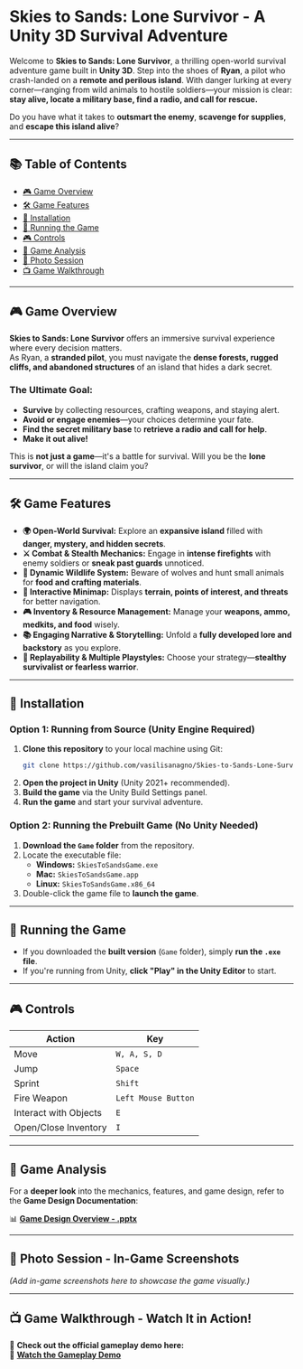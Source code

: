 # Skies to Sands: Lone Survivor - A Unity 3D Survival Adventure

Welcome to **Skies to Sands: Lone Survivor**, a thrilling open-world survival adventure game built in **Unity 3D**. Step into the shoes of **Ryan**, a pilot who crash-landed on a **remote and perilous island**. With danger lurking at every corner—ranging from wild animals to hostile soldiers—your mission is clear: **stay alive, locate a military base, find a radio, and call for rescue.**

Do you have what it takes to **outsmart the enemy**, **scavenge for supplies**, and **escape this island alive**?

---

## 📚 Table of Contents
- [🎮 Game Overview](#game-overview)  
- [🛠️ Game Features](#game-features)  
- [💾 Installation](#installation)  
- [🚀 Running the Game](#running-the-game)  
- [🎮 Controls](#controls)  
- [🔬 Game Analysis](#game-analysis)  
- [📸 Photo Session](#photo-session)  
- [📺 Game Walkthrough](#game-walkthrough)  

---

## 🎮 Game Overview  

**Skies to Sands: Lone Survivor** offers an immersive survival experience where every decision matters.  
As Ryan, a **stranded pilot**, you must navigate the **dense forests, rugged cliffs, and abandoned structures** of an island that hides a dark secret.

### **The Ultimate Goal:**  
- **Survive** by collecting resources, crafting weapons, and staying alert.  
- **Avoid or engage enemies**—your choices determine your fate.  
- **Find the secret military base** to **retrieve a radio and call for help**.  
- **Make it out alive!**  

This is **not just a game**—it's a battle for survival. Will you be the **lone survivor**, or will the island claim you?  

---

## 🛠️ Game Features  

- **🌍 Open-World Survival:** Explore an **expansive island** filled with **danger, mystery, and hidden secrets**.  
- **⚔️ Combat & Stealth Mechanics:** Engage in **intense firefights** with enemy soldiers or **sneak past guards** unnoticed.  
- **🐺 Dynamic Wildlife System:** Beware of wolves and hunt small animals for **food and crafting materials**.  
- **🌄 Interactive Minimap:** Displays **terrain, points of interest, and threats** for better navigation.  
- **🎮 Inventory & Resource Management:** Manage your **weapons, ammo, medkits, and food** wisely.  
- **📚 Engaging Narrative & Storytelling:** Unfold a **fully developed lore and backstory** as you explore.  
- **🔄 Replayability & Multiple Playstyles:** Choose your strategy—**stealthy survivalist or fearless warrior**.  

---

## 💾 Installation  

### **Option 1: Running from Source (Unity Engine Required)**  
1. **Clone this repository** to your local machine using Git:  
   ```bash
   git clone https://github.com/vasilisanagno/Skies-to-Sands-Lone-Survivor-Game-Unity-3D.git
   ```  
2. **Open the project in Unity** (Unity 2021+ recommended).  
3. **Build the game** via the Unity Build Settings panel.  
4. **Run the game** and start your survival adventure.  

### **Option 2: Running the Prebuilt Game (No Unity Needed)**  
1. **Download the `Game` folder** from the repository.  
2. Locate the executable file:  
   - **Windows:** `SkiesToSandsGame.exe`  
   - **Mac:** `SkiesToSandsGame.app`  
   - **Linux:** `SkiesToSandsGame.x86_64`  
3. Double-click the game file to **launch the game**.  

---

## 🚀 Running the Game  
- If you downloaded the **built version** (`Game` folder), simply **run the `.exe` file**.  
- If you're running from Unity, **click "Play" in the Unity Editor** to start.  

---

## 🎮 Controls  

| Action                 | Key |
|------------------------|-----|
| Move                  | `W, A, S, D` |
| Jump                  | `Space` |
| Sprint                | `Shift` |
| Fire Weapon           | `Left Mouse Button` |
| Interact with Objects | `E` |
| Open/Close Inventory  | `I` |

---

## 🔬 Game Analysis  

For a **deeper look** into the mechanics, features, and game design, refer to the **Game Design Documentation**:  

📊 **[Game Design Overview - .pptx](Final%20Presentation.pptx)**  

---

## 📸 Photo Session - In-Game Screenshots  

_(Add in-game screenshots here to showcase the game visually.)_  

---

## 📺 Game Walkthrough - Watch It in Action!  
🎥 **Check out the official gameplay demo here:**  
📌 [**Watch the Gameplay Demo**](https://www.youtube.com/embed/EUUESBDZUpU)  

